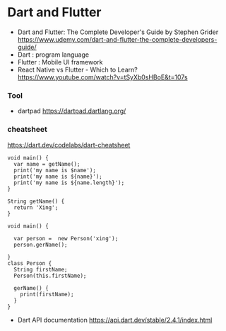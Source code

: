 # Dart and Flutter
- Dart and Flutter: The Complete Developer's Guide by Stephen Grider
https://www.udemy.com/dart-and-flutter-the-complete-developers-guide/
- Dart :  program language
- Flutter : Mobile UI framework
- React Native vs Flutter - Which to Learn?
https://www.youtube.com/watch?v=tSyXb0sHBoE&t=107s
### Tool
- dartpad
https://dartpad.dartlang.org/

### cheatsheet
https://dart.dev/codelabs/dart-cheatsheet
```
void main() {
  var name = getName();
  print('my name is $name');
  print('my name is ${name}');
  print('my name is ${name.length}');
}

String getName() {
  return 'Xing';
}
```
```
void main() {
 
  var person =  new Person('xing');
  person.gerName();
  
}
class Person {
  String firstName;
  Person(this.firstName);
  
  gerName() {
    print(firstName);
  }
}
```
- Dart API documentation
https://api.dart.dev/stable/2.4.1/index.html
